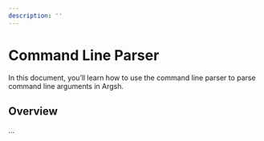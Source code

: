 ```yaml
---
description: ''
---
```


# Command Line Parser

In this document, you’ll learn how to use the command line parser to parse command line arguments in Argsh.

## Overview

...